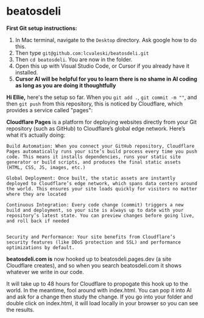 # beatosdeli

**First Git setup instructions:** 

1. In Mac terminal, navigate to the `Desktop` directory. Ask google how to do this.
2. Then type `git@github.com:lcvaleski/beatosdeli.git`
3. Then `cd beatosdeli`. You are now in the folder.
4. Open this up with Visual Studio Code, or Cursor if you already have it installed.
5. **Cursor AI will be helpful for you to learn there is no shame in AI coding as long as you are doing it thoughtfully**

**Hi Ellie,** here's the setup so far. When you `git add .`, `git commit -m ""`, and then `git push` from this repository, this is noticed by Cloudflare, which provides a service called "pages":

**Cloudflare Pages** is a platform for deploying websites directly from your Git repository (such as GitHub) to Cloudflare’s global edge network. Here’s what it’s actually doing:

    Build Automation: When you connect your GitHub repository, Cloudflare Pages automatically runs your site’s build process every time you push code. This means it installs dependencies, runs your static site generator or build scripts, and produces the final static assets (HTML, CSS, JS, images, etc.)

    Global Deployment: Once built, the static assets are instantly deployed to Cloudflare’s edge network, which spans data centers around the world. This ensures your site loads quickly for visitors no matter where they are located

    Continuous Integration: Every code change (commit) triggers a new build and deployment, so your site is always up to date with your repository’s latest state. You can preview changes before going live, and roll back if needed


    Security and Performance: Your site benefits from Cloudflare’s security features (like DDoS protection and SSL) and performance optimizations by default.


**beatosdeli.com is** now hooked up to beatosdeli.pages.dev (a site Cloudflare creates), and so when you search beatosdeli.com it shows whatever we write in our code.

It will take up to 48 hours for Cloudflare to propogate this hook up to the world. In the meantime, fool around with index.html. You can pop it into AI and ask for a change then study the change. If you go into your folder and double click on index.html, it will load locally in your browser so you can see the results.